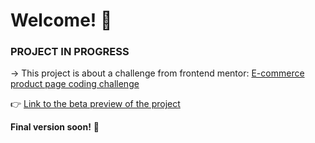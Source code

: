 # Welcome! 👋

### PROJECT IN PROGRESS

→ This project is about a challenge from frontend mentor: [E-commerce product page coding challenge](https://www.frontendmentor.io/challenges/ecommerce-product-page-UPsZ9MJp6)

👉 [Link to the beta preview of the project](https://joadevy.github.io/FM-Ecommerce-ProductPage/)

**Final version soon!** 🚀

